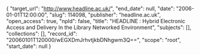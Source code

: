{
  "target_url": "http://www.headline.ac.uk/", 
  "end_date": null, 
  "date": "2006-01-01T12:00:00", 
  "slug": 114098, 
  "publisher": "headline.ac.uk", 
  "open_access": true, 
  "npld": false, 
  "title": "HEADLINE : Hybrid Electronic Access and Delivery In the Library Networked Environment", 
  "subjects": [], 
  "collections": [], 
  "record_id": "20060101T120000/wEGXDmJrhvtjkbDNhgwm3Q==", 
  "scope": "root", 
  "start_date": null
}

